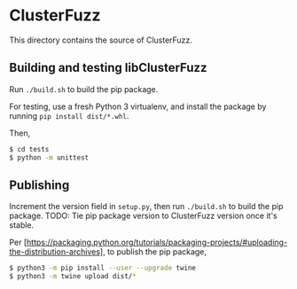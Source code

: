 # ClusterFuzz

This directory contains the source of ClusterFuzz.

## Building and testing libClusterFuzz
Run `./build.sh` to build the pip package.

For testing, use a fresh Python 3 virtualenv, and install the package by running
`pip install dist/*.whl`.

Then,

```bash
$ cd tests
$ python -m unittest
```

## Publishing
Increment the version field in `setup.py`, then run `./build.sh` to build the
pip package. TODO: Tie pip package version to ClusterFuzz version once it's
stable.

Per
[https://packaging.python.org/tutorials/packaging-projects/#uploading-the-distribution-archives],
to publish the pip package,

```bash
$ python3 -m pip install --user --upgrade twine
$ python3 -m twine upload dist/*
```
